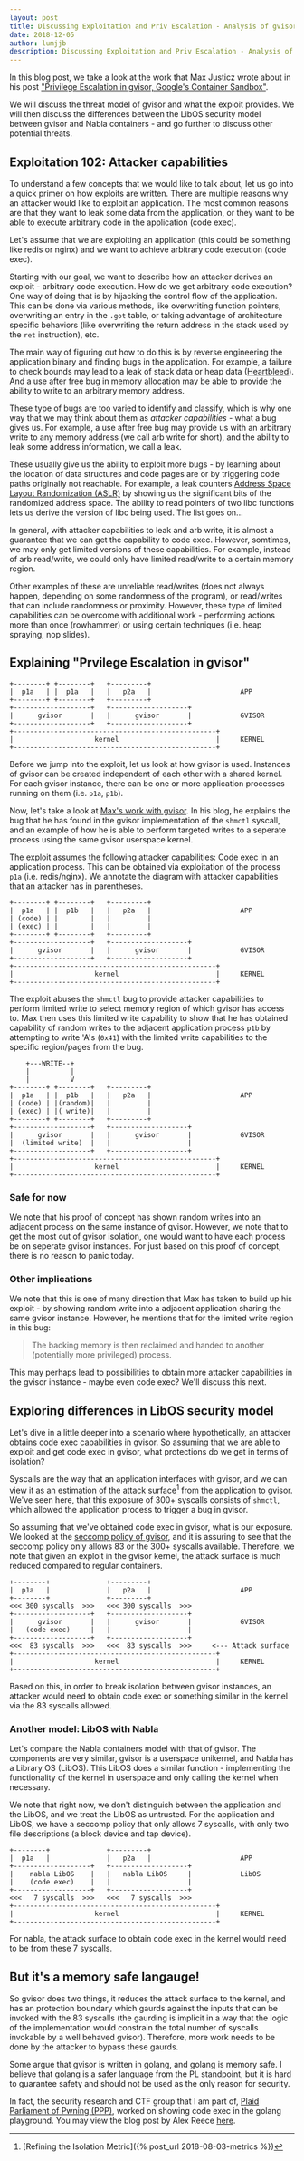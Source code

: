 ```yaml
---
layout: post
title: Discussing Exploitation and Priv Escalation - Analysis of gvisor exploit
date: 2018-12-05
author: lumjjb
description: Discussing Exploitation and Priv Escalation - Analysis of gvisor exploit
---
```


In this blog post, we take a look at the work that Max Justicz wrote about in his post ["Privilege Escalation in gvisor, Google's Container Sandbox"](https://justi.cz/security/2018/11/14/gvisor-lpe.html).

We will discuss the threat model of gvisor and what the exploit provides. We will then discuss the differences between the LibOS security model between gvisor and Nabla containers - and go further to discuss other potential threats.

## Exploitation 102: Attacker capabilities

To understand a few concepts that we would like to talk about, let us go into a quick primer on how exploits are written. There are multiple reasons why an attacker would like to exploit an application. The most common reasons are that they want to leak some data from the application, or they want to be able to execute arbitrary code in the application (code exec).

Let's assume that we are exploiting an application (this could be something like redis or nginx) and we want to achieve arbitrary code execution (code exec).

Starting with our goal, we want to describe how an attacker derives an exploit - arbitrary code execution. How do we get arbitrary code execution? One way of doing that is by hijacking the control flow of the application. This can be done via various methods, like overwriting function pointers, overwriting an entry in the `.got` table, or taking advantage of architecture specific behaviors (like overwriting the return address in the stack used by the `ret` instruction), etc.

The main way of figuring out how to do this is by reverse engineering the application binary and finding bugs in the application. For example, a failure to check bounds may lead to a leak of stack data or heap data ([Heartbleed](http://heartbleed.com/)). And a use after free bug in memory allocation may be able to provide the ability to write to an arbitrary memory address. 

These type of bugs are too varied to identify and classify, which is why one way that we may think about them as *attacker capabilities* - what a bug gives us. For example, a use after free bug may provide us with an arbitrary write to any memory address (we call arb write for short), and the ability to leak some address information, we call a leak. 

These usually give us the ability to exploit more bugs - by learning about the location of data structures and code pages are or by triggering code paths originally not reachable. For example, a leak counters [Address Space Layout Randomization (ASLR)](https://en.wikipedia.org/wiki/Address_space_layout_randomization)  by showing us the significant bits of the randomized address space. The ability to read pointers of two libc functions lets us derive the version of libc being used. The list goes on...

In general, with attacker capabilities to leak and arb write, it is almost a guarantee that we can get the capability to code exec. However, somtimes, we may only get limited versions of these capabilities. For example, instead of arb read/write, we could only have limited read/write to a certain memory region.

Other examples of these are unreliable read/writes (does not always happen, depending on some randomness of the program), or read/writes that can include randomness or proximity. However, these type of limited capabilities can be overcome with additional work - performing actions more than once (rowhammer) or using certain techniques (i.e. heap spraying, nop slides).

## Explaining "Prvilege Escalation in gvisor"

```
+--------+ +--------+   +---------+
|  p1a   | |  p1a   |   |   p2a   |                      APP
+--------+ +--------+   +---------+
+-------------------+   +-------------------+
|      gvisor       |   |      gvisor       |            GVISOR
+-------------------+   +-------------------+
+--------------------------------------------------+
|                    kernel                        |     KERNEL
+--------------------------------------------------+
```

Before we jump into the exploit, let us look at how gvisor is used. Instances of gvisor can be created independent of each other with a shared kernel. For each gvisor instance, there can be one or more application processes running on them (i.e. `p1a`, `p1b`).

Now, let's take a look at [Max's work with gvisor](https://justi.cz/security/2018/11/14/gvisor-lpe.html). In his blog, he explains the bug that he has found in the gvisor implementation of the `shmctl` syscall, and an example of how he is able to perform targeted writes to a seperate process using the same gvisor userspace kernel.

The exploit assumes the following attacker capabilities: Code exec in an application process. This can be obtained via exploitation of the process `p1a` (i.e. redis/nginx). We annotate the diagram with attacker capabilities that an attacker has in parentheses.

```
+--------+ +--------+   +---------+
|  p1a   | |  p1b   |   |   p2a   |                      APP
| (code) | |        |   |         |                      
| (exec) | |        |   |         |                      
+--------+ +--------+   +---------+
+-------------------+   +-------------------+
|      gvisor       |   |      gvisor       |            GVISOR
+-------------------+   +-------------------+
+--------------------------------------------------+
|                    kernel                        |     KERNEL
+--------------------------------------------------+
```

The exploit abuses the `shmctl` bug to provide attacker capabilities to perform limited write to select memory region of which gvisor has access to. Max then uses this limited write capability to show that he has obtained capability of random writes to the adjacent application process `p1b` by attempting to write 'A's (`0x41`) with the limited write capabilities to the specific region/pages from the bug.

```
    +---WRITE--+
    |          |
    |          V
+--------+ +--------+   +---------+
|  p1a   | |  p1b   |   |   p2a   |                      APP
| (code) | |(random)|   |         |                      
| (exec) | |( write)|   |         |                      
+--------+ +--------+   +---------+
+-------------------+   +-------------------+
|      gvisor       |   |      gvisor       |            GVISOR
|  (limited write)  |   |                   |            
+-------------------+   +-------------------+
+--------------------------------------------------+
|                    kernel                        |     KERNEL
+--------------------------------------------------+
```

### Safe for now

We note that his proof of concept has shown random writes into an adjacent process on the same instance of gvisor. However, we note that to get the most out of gvisor isolation, one would want to have each process be on seperate gvisor instances. For just based on this proof of concept, there is no reason to panic today.

### Other implications

We note that this is one of many direction that Max has taken to build up his exploit - by showing random write into a adjacent application sharing the same gvisor instance. However, he mentions that for the limited write region in this bug:

>The backing memory is then reclaimed and handed to another (potentially more privileged) process.

This may perhaps lead to possibilities to obtain more attacker capabilities in the gvisor instance - maybe even code exec? We'll discuss this next.


## Exploring differences in LibOS security model

Let's dive in a little deeper into a scenario where hypothetically, an attacker obtains code exec capabilities in gvisor. So assuming that we are able to exploit and get code exec in gvisor, what protections do we get in terms of isolation? 

Syscalls are the way that an application interfaces with gvisor, and we can view it as an estimation of the attack surface[^1] from the application to gvisor. We've seen here, that this exposure of 300+ syscalls consists of `shmctl`, which allowed the application process to trigger a bug in gvisor.

So assuming that we've obtained code exec in gvisor, what is our exposure. We looked at the [seccomp policy of gvisor](https://github.com/google/gvisor/blob/0091db9cbddb6c9fb4c96fbde980780c98006eda/runsc/boot/filter/config.go), and it is assuring to see that the seccomp policy only allows 83 or the 300+ syscalls available. Therefore, we note that given an exploit in the gvisor kernel, the attack surface is much reduced compared to regular containers.

```
+--------+              +---------+
|  p1a   |              |   p2a   |                      APP
+--------+              +---------+
<<< 300 syscalls  >>>   <<< 300 syscalls  >>>
+-------------------+   +-------------------+
|      gvisor       |   |      gvisor       |            GVISOR
|   (code exec)     |   |                   |            
+-------------------+   +-------------------+
<<<  83 syscalls  >>>   <<<  83 syscalls  >>>     <--- Attack surface 
+--------------------------------------------------+
|                    kernel                        |     KERNEL
+--------------------------------------------------+
```

Based on this, in order to break isolation between gvisor instances, an attacker would need to obtain code exec or something similar in the kernel via the 83 syscalls allowed.

### Another model: LibOS with Nabla

Let's compare the Nabla containers model with that of gvisor. The components are very similar, gvisor is a userspace unikernel, and Nabla has a Library OS (LibOS). This LibOS does a similar function - implementing the functionality of the kernel in userspace and only calling the kernel when necessary. 

We note that right now, we don't distinguish between the application and the LibOS, and we treat the LibOS as untrusted. For the application and LibOS, we have a seccomp policy that only allows 7 syscalls, with only two file descriptions (a block device and tap device).

```
+--------+              +---------+
|  p1a   |              |   p2a   |                      APP
+-------------------+   +-------------------+
|    nabla LibOS    |   |   nabla LibOS     |            LibOS
|    (code exec)    |   |                   |            
+-------------------+   +-------------------+
<<<   7 syscalls  >>>   <<<   7 syscalls  >>>
+--------------------------------------------------+
|                    kernel                        |     KERNEL
+--------------------------------------------------+
```

For nabla, the attack surface to obtain code exec in the kernel would need to be from these 7 syscalls.


## But it's a memory safe langauge!

So gvisor does two things, it reduces the attack surface to the kernel, and has an protection boundary which gaurds against the inputs that can be invoked with the 83 syscalls (the gaurding is implicit in a way that the logic of the implementation would constrain the total number of syscalls invokable by a well behaved gvisor). Therefore, more work needs to be done by the attacker to bypass these gaurds.

Some argue that gvisor is written in golang, and golang is memory safe. I believe that golang is a safer language from the PL standpoint, but it is hard to guarantee safety and should not be used as the only reason for security.

In fact, the security research and CTF group that I am part of, [Plaid Parliament of Pwning (PPP)](https://pwning.net/), worked on showing code exec in the golang playground. You may view the blog post by Alex Reece [here](http://codearcana.com/posts/2013/04/23/exploiting-a-go-binary.html).

[^1]: [Refining the Isolation Metric]({% post_url 2018-08-03-metrics %})
